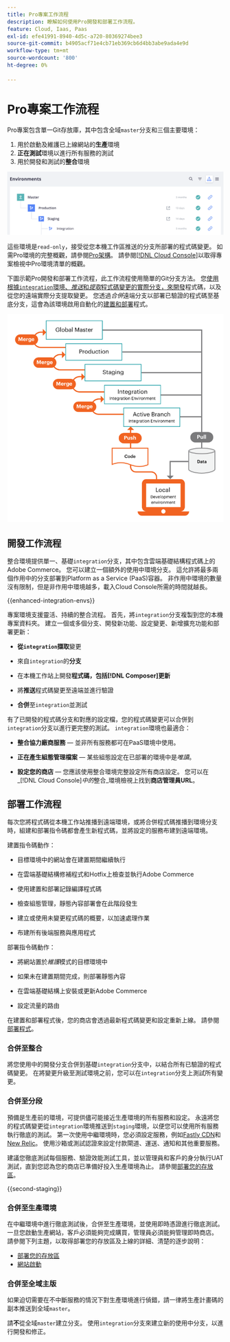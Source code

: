 ```yaml
---
title: Pro專案工作流程
description: 瞭解如何使用Pro開發和部署工作流程。
feature: Cloud, Iaas, Paas
exl-id: efe41991-8940-4d5c-a720-80369274bee3
source-git-commit: b4905acf71e4cb71eb369cb6d4bb3abe9ada4e9d
workflow-type: tm+mt
source-wordcount: '800'
ht-degree: 0%

---
```


# Pro專案工作流程

Pro專案包含單一Git存放庫，其中包含全域`master`分支和三個主要環境：

1. 用於啟動及維護已上線網站的&#x200B;**生產**&#x200B;環境
1. **正在測試**&#x200B;環境以進行所有服務的測試
1. 用於開發和測試的&#x200B;**整合**&#x200B;環境

![Pro環境清單](../../assets/pro-environments.png)

這些環境是`read-only`，接受從您本機工作區推送的分支所部署的程式碼變更。 如需Pro環境的完整概觀，請參閱[Pro架構](pro-architecture.md)。 請參閱[[!DNL Cloud Console]](../project/overview.md#cloud-console)以取得專案檢視中Pro環境清單的概觀。

下圖示範Pro開發和部署工作流程，此工作流程使用簡單的Git分支方法。 您[使用根據`integration`環境、_推送_&#x200B;和&#x200B;_提取_&#x200B;程式碼變更的實際分支，來開發](#development-workflow)程式碼，以及從您的遠端實際分支提取變更。 您透過&#x200B;_合併_&#x200B;遠端分支以部署已驗證的程式碼至基底分支，這會為該環境啟用自動化的[建置和部署](#deployment-workflow)程式。

![Pro架構開發工作流程的高階檢視](../../assets/pro-dev-workflow.png)

## 開發工作流程

整合環境提供單一、基礎`integration`分支，其中包含雲端基礎結構程式碼上的Adobe Commerce。 您可以建立一個額外的使用中環境分支。 這允許將最多兩個作用中的分支部署到Platform as a Service (PaaS)容器。 非作用中環境的數量沒有限制，但是非作用中環境越多，載入Cloud Console所需的時間就越長。

{{enhanced-integration-envs}}

專案環境支援靈活、持續的整合流程。 首先，將`integration`分支複製到您的本機專案資料夾。 建立一個或多個分支、開發新功能、設定變更、新增擴充功能和部署更新：

- **從`integration`擷取**&#x200B;變更

- 來自`integration`的&#x200B;**分支**

- 在本機工作站上開發&#x200B;**程式碼，包括[!DNL Composer]更新**

- 將&#x200B;**推送**&#x200B;程式碼變更至遠端並進行驗證

- **合併**&#x200B;至`integration`並測試

有了已開發的程式碼分支和對應的設定檔，您的程式碼變更可以合併到`integration`分支以進行更完整的測試。 `integration`環境也最適合：

- **整合協力廠商服務** — 並非所有服務都可在PaaS環境中使用。

- **正在產生組態管理檔案** — 某些組態設定在已部署的環境中是&#x200B;_唯讀_。

- **設定您的商店** — 您應該使用整合環境完整設定所有商店設定。 您可以在&#x200B;_[!DNL Cloud Console]_中的_&#x200B;整合&#x200B;_環境檢視上找到&#x200B;**商店管理員URL**。

## 部署工作流程

每次您將程式碼從本機工作站推播到遠端環境，或將合併程式碼推播到環境分支時，組建和部署指令碼都會產生新程式碼，並將設定的服務布建到遠端環境。

建置指令碼動作：

- 目標環境中的網站會在建置期間繼續執行

- 在雲端基礎結構修補程式和Hotfix上檢查並執行Adobe Commerce

- 使用建置和部署記錄編譯程式碼

- 檢查組態管理，靜態內容部署會在此階段發生

- 建立或使用未變更程式碼的概要，以加速處理作業

- 布建所有後端服務與應用程式

部署指令碼動作：

- 將網站置於&#x200B;_維護_&#x200B;模式的目標環境中

- 如果未在建置期間完成，則部署靜態內容

- 在雲端基礎結構上安裝或更新Adobe Commerce

- 設定流量的路由

在建置和部署程式後，您的商店會透過最新程式碼變更和設定重新上線。 請參閱[部署程式](../deploy/process.md)。

### 合併至整合

將您使用中的開發分支合併到基礎`integration`分支中，以結合所有已驗證的程式碼變更。 在將變更升級至測試環境之前，您可以在`integration`分支上測試所有變更。

### 合併至分段

預備是生產前的環境，可提供儘可能接近生產環境的所有服務和設定。 永遠將您的程式碼變更從`integration`環境推送到`staging`環境，以便您可以使用所有服務執行徹底的測試。 第一次使用中繼環境時，您必須設定服務，例如[Fastly CDN](../cdn/fastly.md)和[New Relic](../monitor/new-relic-service.md)。 使用沙箱或測試認證來設定付款閘道、運送、通知和其他重要服務。

建議您徹底測試每個服務、驗證效能測試工具，並以管理員和客戶的身分執行UAT測試，直到您認為您的商店已準備好投入生產環境為止。 請參閱[部署您的存放區](../deploy/staging-production.md)。

{{second-staging}}

### 合併至生產環境

在中繼環境中進行徹底測試後，合併至生產環境，並使用即時憑證進行徹底測試。 一旦您啟動生產網站，客戶必須能夠完成購買，管理員必須能夠管理即時商店。 請參閱下列主題，以取得部署您的存放區及上線的詳細、清楚的逐步說明：

- [部署您的存放區](../deploy/staging-production.md)
- [網站啟動](../launch/overview.md)

### 合併至全域主版

如果迫切需要在不中斷服務的情況下對生產環境進行偵錯，請一律將生產計畫碼的副本推送到全域`master`。

請&#x200B;**不**&#x200B;從全域`master`建立分支。 使用`integration`分支來建立新的使用中分支，以進行開發和修正。
